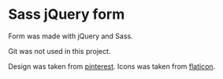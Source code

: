 # Sass jQuery form

Form was made with jQuery and Sass.

Git was not used in this project. 

Design was taken from [pinterest](https://www.pinterest.se/pin/578079302145147682/).
Icons was taken from [flaticon](https://www.flaticon.com/).
